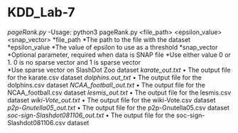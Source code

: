 # KDD_Lab-7
*pageRank.py*
-Usage: python3 pageRank.py <file_path> <epsilon_value> <snap_vector>
 *file_path
  *The path to the file with the dataset
 *epsilon_value 
  *The value of epsilon to use as a threshold
 *snap_vector
  *Optional parameter, required when data is SNAP file
  *Use either value 0 or 1. 0 is no sparse vector and 1 is sparse vector	
	*Use sparse vector on SlashDot Zoo dataset
*karate_out.txt*
•	The output file for the karate.csv dataset
*dolphins.out_txt*
•	The output file for the dolphins.csv dataset
*NCAA_football_out.txt*
•	The output file for the NCAA_football.csv dataset
*lesmis_out.txt*
•	The output file for the lesmis.csv dataset
*wiki-Vote_out.txt*
•	The output file for the wiki-Vote.csv dataset
*p2p-Gnutella05_out.txt*
•	The output file for the p2p-Gnutella05.csv dataset
*soc-sign-Slashdot081106_out.txt*
•	The output file for the soc-sign-Slashdot081106.csv dataset
